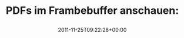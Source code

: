 ---
retweeted: false
source: <a href="http://itunes.apple.com/us/app/twitter/id409789998?mt=12" rel="nofollow">Twitter
  for Mac</a>
entities:
  hashtags: []
  symbols: []
  user_mentions: []
  urls:
  - url: http://t.co/oaJrzL8e
    expanded_url: http://repo.or.cz/w/fbpdf.git
    display_url: repo.or.cz/w/fbpdf.git
    indices:
    - '32'
    - '52'
display_text_range:
- '0'
- '52'
favorite_count: '1'
id_str: '139997369721823232'
truncated: false
retweet_count: '0'
id: '139997369721823232'
possibly_sensitive: false
created_at: Fri Nov 25 09:22:28 +0000 2011
favorited: false
full_text: 'PDFs im Frambebuffer anschauen:'
lang: de
quote_url: http://repo.or.cz/w/fbpdf.git
tags:
- pesos/twitter
date: '2011-11-25T09:22:28+00:00'
src: https://twitter.com/bascht/status/139997369721823232
original_url: https://twitter.com/bascht/status/139997369721823232
type: twitter_tweet
text: 'PDFs im Frambebuffer anschauen:'
title: 'PDFs im Frambebuffer anschauen:

  '

---